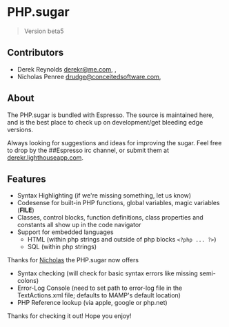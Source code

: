 # PHP.sugar

> Version beta5

## Contributors

* Derek Reynolds <derekr@me.com>, [](http://whatupderek.com), [](http://gridlee.com)
* Nicholas Penree <drudge@conceitedsoftware.com>, [](http://conceitedsoftware.com/)

## About

The PHP.sugar is bundled with Espresso. The source is maintained here, and is the best place to check up on development/get bleeding edge versions.

Always looking for suggestions and ideas for improving the sugar. Feel free to drop by the ##Espresso irc channel, or submit them at [derekr.lighthouseapp.com](http://derekr.lighthouseapp.com/projects/29033-phpsugar/overview).

## Features

* Syntax Highlighting (if we're missing something, let us know)
* Codesense for built-in PHP functions, global variables, magic variables (__FILE__)
* Classes, control blocks, function definitions, class properties and constants all show up in the code navigator
* Support for embedded languages
    * HTML (within php strings and outside of php blocks `<?php ... ?>`)
    * SQL (within php strings)

Thanks for [Nicholas](http://conceitedsoftware.com/) the PHP.sugar now offers
* Syntax checking (will check for basic syntax errors like missing semi-colons)
* Error-Log Console (need to set path to error-log file in the TextActions.xml file; defaults to MAMP's default location)
* PHP Reference lookup (via apple, google or php.net)

Thanks for checking it out! Hope you enjoy!